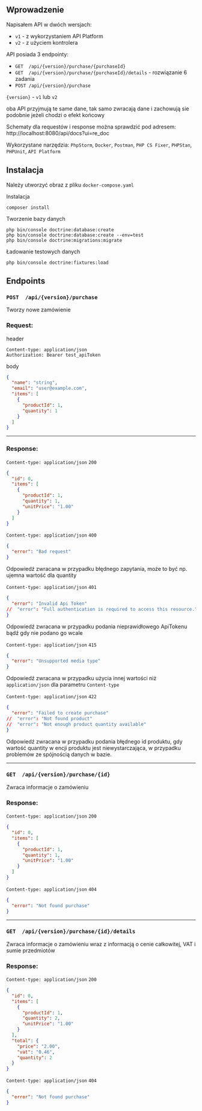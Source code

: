 ## Wprowadzenie

Napisałem API w dwóch wersjach:
- `v1` - z wykorzystaniem API Platform
- `v2` - z użyciem kontrolera

API posiada 3 endpointy:
- `GET  /api/{version}/purchase/{purchaseId}`
- `GET  /api/{version}/purchase/{purchaseId}/details` - rozwiązanie 6 zadania
- `POST /api/{version}/purchase`

`{version}` - `v1` lub `v2`

oba API przyjmują te same dane, tak samo zwracają dane i zachowują sie podobnie jeżeli chodzi o efekt końcowy

Schematy dla requestów i response można sprawdzić pod adresem:
http://localhost:8080/api/docs?ui=re_doc

Wykorzystane narzędzia:
`PhpStorm`, `Docker`, `Postman`, `PHP CS Fixer`, `PHPStan`, `PHPUnit`, `API Platform`

## Instalacja

Należy utworzyć obraz z pliku ```docker-compose.yaml```

Instalacja
```
composer install
```

Tworzenie bazy danych
```
php bin/console doctrine:database:create
php bin/console doctrine:database:create --env=test
php bin/console doctrine:migrations:migrate
```

Ładowanie testowych danych
```
php bin/console doctrine:fixtures:load
```

## Endpoints

### `POST  /api/{version}/purchase`
Tworzy nowe zamówienie
### Request:
header
```
Content-type: application/json
Authorization: Bearer test_apiToken
```
body
```json
{
  "name": "string",
  "email": "user@example.com",
  "items": [
    {
      "productId": 1,
      "quantity": 1
    }
  ]
}
```

---

### Response:
`Content-type: application/json` `200`

```json
{
  "id": 0,
  "items": [
    {
      "productId": 1,
      "quantity": 1,
      "unitPrice": "1.00"
    }
  ]
}
```

`Content-type: application/json` `400`

```json
{
  "error": "Bad request"
}
```
Odpowiedź zwracana w przypadku błędnego zapytania, może to być np. ujemna wartość dla quantity

`Content-type: application/json` `401`

```json
{
  "error": "Invalid Api Token"
//  "error": "Full authentication is required to access this resource."
}
```

Odpowiedź zwracana w przypadku podania nieprawidłowego ApiTokenu bądź gdy nie podano go wcale

`Content-type: application/json` `415`

```json
{
  "error": "Unsupported media type"
}
```
Odpowiedź zwracana w przypadku użycia innej wartości niż `application/json` dla parametru `Content-type`

`Content-type: application/json` `422`

```json
{
  "error": "Failed to create purchase"
//  "error": "Not found product"
//  "error": "Not enough product quantity available"
}
```
Odpowiedź zwracana w przypadku podania błędnego id produktu, gdy wartość quantity w encji produktu
jest niewystarczająca, w przypadku problemów ze spójnością danych w bazie.


---

### `GET  /api/{version}/purchase/{id}`
Zwraca informacje o zamówieniu
### Response:
`Content-type: application/json` `200`

```json
{
  "id": 0,
  "items": [
    {
      "productId": 1,
      "quantity": 1,
      "unitPrice": "1.00"
    }
  ]
}
```

`Content-type: application/json` `404`

```json
{
  "error": "Not found purchase"
}
```

---

### `GET  /api/{version}/purchase/{id}/details`
Zwraca informacje o zamówieniu wraz z informacją o cenie całkowitej, VAT i sumie przedmiotów
### Response:
`Content-type: application/json` `200`

```json
{
  "id": 0,
  "items": [
    {
      "productId": 1,
      "quantity": 2,
      "unitPrice": "1.00"
    }
  ],
  "total": {
    "price": "2.00",
    "vat": "0.46",
    "quantity": 2
  }
}
```

`Content-type: application/json` `404`

```json
{
  "error": "Not found purchase"
}
```
